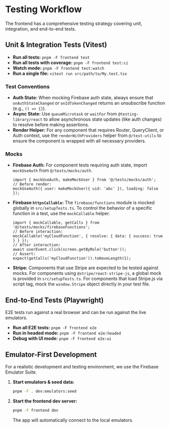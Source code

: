 # Testing Workflow

The frontend has a comprehensive testing strategy covering unit, integration, and end-to-end tests.

## Unit & Integration Tests (Vitest)

- **Run all tests:** `pnpm -F frontend test`
- **Run all tests with coverage:** `pnpm -F frontend test:ci`
- **Watch mode:** `pnpm -F frontend test:watch`
- **Run a single file:** `vitest run src/path/to/My.test.tsx`

### Test Conventions

- **Auth State:** When mocking Firebase auth state, always ensure that `onAuthStateChanged` or `onIdTokenChanged` returns an unsubscribe function (e.g., `() => {}`).
- **Async State:** Use `queueMicrotask` or `waitFor` from `@testing-library/react` to allow asynchronous state updates (like auth changes) to resolve before making assertions.
- **Render Helper:** For any component that requires Router, QueryClient, or Auth context, use the `renderWithProviders` helper from `@/test-utils` to ensure the component is wrapped with all necessary providers.

### Mocks

- **Firebase Auth:** For component tests requiring auth state, import `mockUseAuth` from `@/tests/mocks/auth`.

  ```tsx
  import { mockUseAuth, makeMockUser } from '@/tests/mocks/auth';
  // Before render:
  mockUseAuth({ user: makeMockUser({ uid: 'abc' }), loading: false });
  ```

- **Firebase `httpsCallable`:** The `firebase/functions` module is mocked globally in `src/setupTests.ts`. To control the behavior of a specific function in a test, use the `mockCallable` helper.

  ```tsx
  import { mockCallable, getCalls } from '@/tests/mocks/firebaseFunctions';
  // Before interaction:
  mockCallable('myCloudFunction', { resolve: { data: { success: true } } });
  // After interaction:
  await userEvent.click(screen.getByRole('button'));
  // Assert:
  expect(getCalls('myCloudFunction')).toHaveLength(1);
  ```

- **Stripe:** Components that use Stripe are expected to be tested against mocks. For components using `@stripe/react-stripe-js`, a global mock is provided in `src/setupTests.ts`. For components that load Stripe.js via script tag, mock the `window.Stripe` object directly in your test file.

## End-to-End Tests (Playwright)

E2E tests run against a real browser and can be run against the live emulators.

- **Run all E2E tests:** `pnpm -F frontend e2e`
- **Run in headed mode:** `pnpm -F frontend e2e:headed`
- **Debug with UI mode:** `pnpm -F frontend e2e:ui`

## Emulator-First Development

For a realistic development and testing environment, we use the Firebase Emulator Suite.

1. **Start emulators & seed data:**
   ```bash
   pnpm -F . dev:emulators:seed
   ```
2. **Start the frontend dev server:**
   ```bash
   pnpm -F frontend dev
   ```
   The app will automatically connect to the local emulators.
